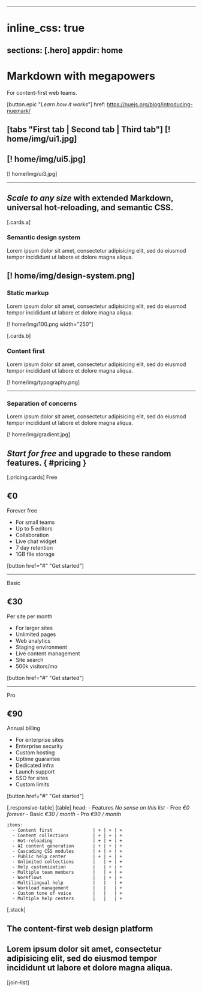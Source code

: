 
---
# inline_css: true
sections: [.hero]
appdir: home
---

# Markdown with megapowers
For content-first web teams.

[button.epic "*Learn how it works*"]
  href: https://nuejs.org/blog/introducing-nuemark/

[tabs "First tab | Second tab | Third tab"]
  [! home/img/ui1.jpg]
  ---
  [! home/img/ui5.jpg]
  ---
  [! home/img/ui3.jpg]


------------------

## *Scale to any size* with extended Markdown, universal hot-reloading, and semantic CSS.

[.cards.a]
  ### Semantic design system
  Lorem ipsum dolor sit amet, consectetur adipisicing elit, sed do eiusmod tempor incididunt ut labore et dolore magna aliqua.

  [! home/img/design-system.png]
  ---
  ### Static markup
  Lorem ipsum dolor sit amet, consectetur adipisicing elit, sed do eiusmod tempor incididunt ut labore et dolore magna aliqua.

  [! home/img/100.png width="250"]

[.cards.b]
  ### Content first
  Lorem ipsum dolor sit amet, consectetur adipisicing elit, sed do eiusmod tempor incididunt ut labore et dolore magna aliqua.

  [! home/img/typography.png]

  ---
  ### Separation of concerns
  Lorem ipsum dolor sit amet, consectetur adipisicing elit, sed do eiusmod tempor incididunt ut labore et dolore magna aliqua.

  [! home/img/gradient.jpg]



## *Start for free* and upgrade to these random features. { #pricing }

[.pricing.cards]
  Free
  ## €0
  Forever free

  * For small teams
  * Up to 5 editors
  * Collaboration
  * Live chat widget
  * 7 day retention
  * 1GB file storage

  [button href="#" "Get started"]

  ---
  Basic
  ## €30
  Per site per month

  * For larger sites
  * Unlimited pages
  * Web analytics
  * Staging environment
  * Live content management
  * Site search
  * 500k visitors/mo

  [button href="#" "Get started"]

  ---
  Pro
  ## €90
  Annual billing

  * For enterprise sites
  * Enterprise security
  * Custom hosting
  * Uptime guarantee
  * Dedicated infra
  * Launch support
  * SSO for sites
  * Custom limits

  [button href="#" "Get started"]

[.responsive-table]
  [table]
    head:
      - Features *No sense on this list*
      - Free *€0 forever*
      - Basic *€30 / month*
      - Pro *€90 / month*

    items:
      - Content first               | + | + | +
      - Content collections         | + | + | +
      - Hot-reloading               | + | + | +
      - AI content generation       | + | + | +
      - Cascading CSS modules       | + | + | +
      - Public help center          | + | + | +
      - Unlimited collections       |   | + | +
      - Help customization          |   | + | +
      - Multiple team members       |   | + | +
      - Workflows                   |   | + | +
      - Multilingual help           |   |   | +
      - Workload management         |   |   | +
      - Custom tone of voice        |   |   | +
      - Multiple help centers       |   |   | +

[.stack]
  ## The content-first web design platform
  Lorem ipsum dolor sit amet, consectetur adipisicing elit, sed do eiusmod tempor incididunt ut labore et dolore magna aliqua.
  ---
  [join-list]


